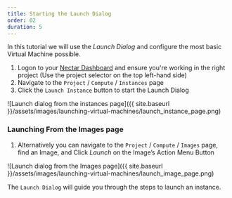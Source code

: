 ```yaml
---
title: Starting the Launch Dialog
order: 02
duration: 5
---
```


In this tutorial we will use the *Launch Dialog* and configure the most basic Virtual Machine possible.

1. Logon to your [Nectar Dashboard](https://dashboard.rc.nectar.org.au) and ensure you're working in the right project (Use the project selector on the top left-hand side)
2. Navigate to the `Project` / `Compute` / `Instances` page
3. Click the `Launch Instance` button to start the Launch Dialog

![Launch dialog from the instances page]({{ site.baseurl }}/assets/images/launching-virtual-machines/launch_instance_page.png)

### Launching From the Images page

1. Alternatively you can navigate to the `Project` / `Compute` / `Images` page, find an Image, and Click *Launch* on the Image’s Action Menu Button

![Launch dialog from the Images page]({{ site.baseurl }}/assets/images/launching-virtual-machines/launch_image_page.png)

The `Launch Dialog` will guide you through the steps to launch an instance.
